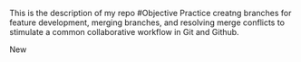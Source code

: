 This is the description of my repo
#Objective
Practice creatng branches for feature development, merging branches, and resolving merge conflicts to stimulate a common collaborative workflow in Git and Github.



New

